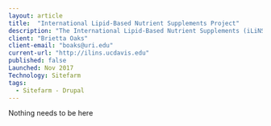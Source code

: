 ```yaml
---
layout: article
title:  "International Lipid-Based Nutrient Supplements Project"
description: "The International Lipid-Based Nutrient Supplements (iLiNS) Project is a research collaboration that grew out of a shared commitment to accelerate progress in preventing malnutrition. We are conducting research projects in Burkina Faso, Ghana, and Malawi.  Previous work with lipid-based nutrient supplements (LNS) in Ghana and Malawi indicated that such supplements could improve child growth and development in low-income populations. The iLiNS Project was designed to build on the previous work. We will evaluate the efficacy of new and less costly formulations, study the impact of providing LNS to infants and to pregnant and lactating women, and explore the economic dimensions of LNS used to prevent malnutrition."
client: "Brietta Oaks"
client-email: "boaks@uri.edu"
current-url: "http://ilins.ucdavis.edu"
published: false
Launched: Nov 2017
Technology: Sitefarm
tags:
  - Sitefarm - Drupal
---
```



Nothing needs to be here

